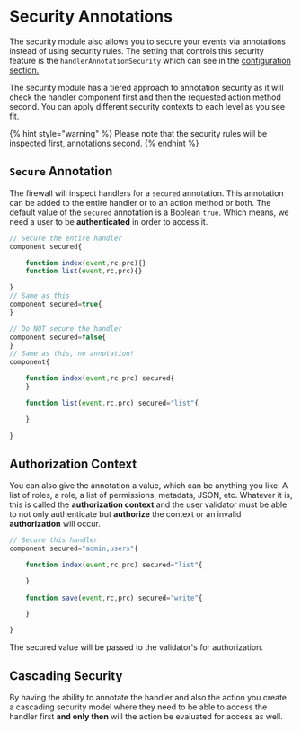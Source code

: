 # Security Annotations

The security module also allows you to secure your events via annotations instead of using security rules.  The setting that controls this security feature is the `handlerAnnotationSecurity` which can see in the [configuration section.](../getting-started/first-chapter.md#annotation-security)

The security module has a tiered approach to annotation security as it will check the handler component first and then the requested action method second.  You can apply different security contexts to each level as you see fit.

{% hint style="warning" %}
Please note that the security rules will be inspected first, annotations second.
{% endhint %}

## `Secure` Annotation

The firewall will inspect handlers for a `secured` annotation. This annotation can be added to the entire handler or to an action method or both. The default value of the `secured` annotation is a Boolean `true`. Which means, we need a user to be **authenticated** in order to access it.

```javascript
// Secure the entire handler
component secured{

	function index(event,rc,prc){}
	function list(event,rc,prc){}

}
// Same as this
component secured=true{
}

// Do NOT secure the handler
component secured=false{
}
// Same as this, no annotation!
component{

	function index(event,rc,prc) secured{
	}

	function list(event,rc,prc) secured="list"{

	}
	
}
```

## Authorization Context

You can also give the annotation a value, which can be anything you like: A list of roles, a role, a list of permissions, metadata, JSON, etc. Whatever it is, this is called the **authorization context** and the user validator must be able to not only authenticate but **authorize** the context or an invalid **authorization** will occur.

```javascript
// Secure this handler
component secured="admin,users"{

	function index(event,rc,prc) secured="list"{

	}
	
	function save(event,rc,prc) secured="write"{

	}

}
```

The secured value will be passed to the validator's for authorization.

## Cascading Security

By having the ability to annotate the handler and also the action you create a cascading security model where they need to be able to access the handler first **and only then** will the action be evaluated for access as well.









